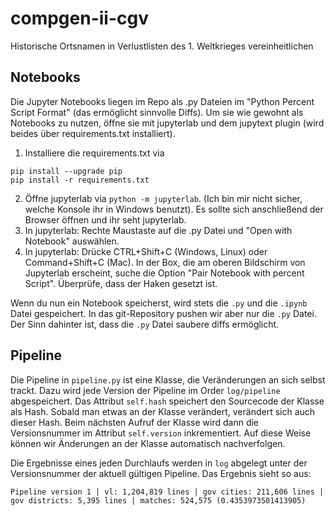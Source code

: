 # compgen-ii-cgv
Historische Ortsnamen in Verlustlisten des 1. Weltkrieges vereinheitlichen

## Notebooks

Die Jupyter Notebooks liegen im Repo als .py Dateien im "Python Percent Script Format" (das ermöglicht sinnvolle Diffs).
Um sie wie gewohnt als Notebooks zu nutzen, öffne sie mit jupyterlab und dem jupytext plugin (wird beides über requirements.txt installiert).

1. Installiere die requirements.txt via 
```
pip install --upgrade pip
pip install -r requirements.txt
```
2. Öffne jupyterlab via `python -m jupyterlab`. (Ich bin mir nicht sicher, welche Konsole ihr in Windows benutzt). Es sollte sich anschließend der Browser öffnen und ihr seht jupyterlab.
4. In jupyterlab: Rechte Maustaste auf die .py Datei und "Open with Notebook" auswählen.
5. In jupyterlab: Drücke CTRL+Shift+C (Windows, Linux) oder Command+Shift+C (Mac). In der Box, die am oberen Bildschirm von Jupyterlab erscheint, suche die Option "Pair Notebook with percent Script". Überprüfe, dass der Haken gesetzt ist.

Wenn du nun ein Notebook speicherst, wird stets die `.py` und die `.ipynb` Datei gespeichert. In das git-Repository pushen wir aber nur die `.py` Datei. Der Sinn dahinter ist, dass die `.py` Datei saubere diffs ermöglicht.

## Pipeline

Die Pipeline in `pipeline.py` ist eine Klasse, die Veränderungen an sich selbst trackt. Dazu wird jede Version der Pipeline im Order `log/pipeline` abgespeichert. Das Attribut `self.hash` speichert den Sourcecode der Klasse als Hash. Sobald man etwas an der Klasse verändert, verändert sich auch dieser Hash. Beim nächsten Aufruf der Klasse wird dann die Versionsnummer im Attribut `self.version` inkrementiert. Auf diese Weise können wir Änderungen an der Klasse automatisch nachverfolgen.

Die Ergebnisse eines jeden Durchlaufs werden in `log` abgelegt unter der Versionsnummer der aktuell gültigen Pipeline. Das Ergebnis sieht so aus:
``` 
Pipeline version 1 | vl: 1,204,819 lines | gov cities: 211,606 lines | gov districts: 5,395 lines | matches: 524,575 (0.4353973501413905)
```

